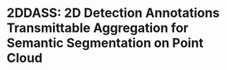 # 2DDASS: 2D Detection Annotations Transmittable Aggregation for Semantic Segmentation on Point Cloud
